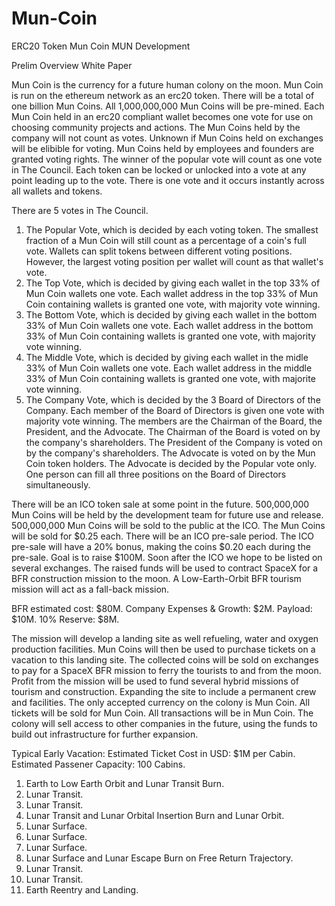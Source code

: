 # Mun-Coin
ERC20 Token Mun Coin MUN Development


Prelim Overview White Paper

Mun Coin is the currency for a future human colony on the moon. 
Mun Coin is run on the ethereum network as an erc20 token.
There will be a total of one billion Mun Coins.
All 1,000,000,000 Mun Coins will be pre-mined.
Each Mun Coin held in an erc20 compliant wallet becomes one vote for use on choosing community projects and actions.
The Mun Coins held by the company will not count as votes.
Unknown if Mun Coins held on exchanges will be elibible for voting.
Mun Coins held by employees and founders are granted voting rights.
The winner of the popular vote will count as one vote in The Council.
Each token can be locked or unlocked into a vote at any point leading up to the vote.
There is one vote and it occurs instantly across all wallets and tokens.

There are 5 votes in The Council.

1. The Popular Vote, which is decided by each voting token.
  The smallest fraction of a Mun Coin will still count as a percentage of a coin's full vote. 
  Wallets can split tokens between different voting positions. However, the largest voting position per wallet will count as
  that wallet's vote.
2. The Top Vote, which is decided by giving each wallet in the top 33% of Mun Coin wallets one vote.
  Each wallet address in the top 33% of Mun Coin containing wallets is granted one vote, with majority vote winning.
3. The Bottom Vote, which is decided by giving each wallet in the bottom 33% of Mun Coin wallets one vote.
  Each wallet address in the bottom 33% of Mun Coin containing wallets is granted one vote, with majority vote winning.
4. The Middle Vote, which is decided by giving each wallet in the midle 33% of Mun Coin wallets one vote.
  Each wallet address in the middle 33% of Mun Coin containing wallets is granted one vote, with majorite vote winning.
5. The Company Vote, which is decided by the 3 Board of Directors of the Company.
  Each member of the Board of Directors is given one vote with majority vote winning.
  The members are the Chairman of the Board, the President, and the Advocate.
  The Chairman of the Board is voted on by the company's shareholders.
  The President of the Company is voted on by the company's shareholders.
  The Advocate is voted on by the Mun Coin token holders.
  The Advocate is decided by the Popular vote only.
  One person can fill all three positions on the Board of Directors simultaneously.
  
There will be an ICO token sale at some point in the future.
500,000,000 Mun Coins will be held by the development team for future use and release.
500,000,000 Mun Coins will be sold to the public at the ICO.
The Mun Coins will be sold for $0.25 each.
There will be an ICO pre-sale period.
The ICO pre-sale will have a 20% bonus, making the coins $0.20 each during the pre-sale.
Goal is to raise $100M.
Soon after the ICO we hope to be listed on several exchanges.
The raised funds will be used to contract SpaceX for a BFR construction mission to the moon. A Low-Earth-Orbit BFR tourism mission will act as a fall-back mission.

BFR estimated cost: $80M.
Company Expenses & Growth: $2M.
Payload: $10M.
10% Reserve: $8M.

The mission will develop a landing site as well refueling, water and oxygen production facilities.
Mun Coins will then be used to purchase tickets on a vacation to this landing site.
The collected coins will be sold on exchanges to pay for a SpaceX BFR mission to ferry the tourists to and from the moon.
Profit from the mission will be used to fund several hybrid missions of tourism and construction.
Expanding the site to include a permanent crew and facilities.
The only accepted currency on the colony is Mun Coin.
All tickets will be sold for Mun Coin.
All transactions will be in Mun Coin.
The colony will sell access to other companies in the future, using the funds to build out infrastructure for further expansion.

Typical Early Vacation: 
  Estimated Ticket Cost in USD: $1M per Cabin.
  Estimated Passener Capacity: 100 Cabins.


  1. Earth to Low Earth Orbit and Lunar Transit Burn.
  2. Lunar Transit.
  3. Lunar Transit.
  4. Lunar Transit and Lunar Orbital Insertion Burn and Lunar Orbit.
  5. Lunar Surface.
  6. Lunar Surface.
  7. Lunar Surface.
  8. Lunar Surface and Lunar Escape Burn on Free Return Trajectory.
  9. Lunar Transit.
  10. Lunar Transit.
  11. Earth Reentry and Landing.






